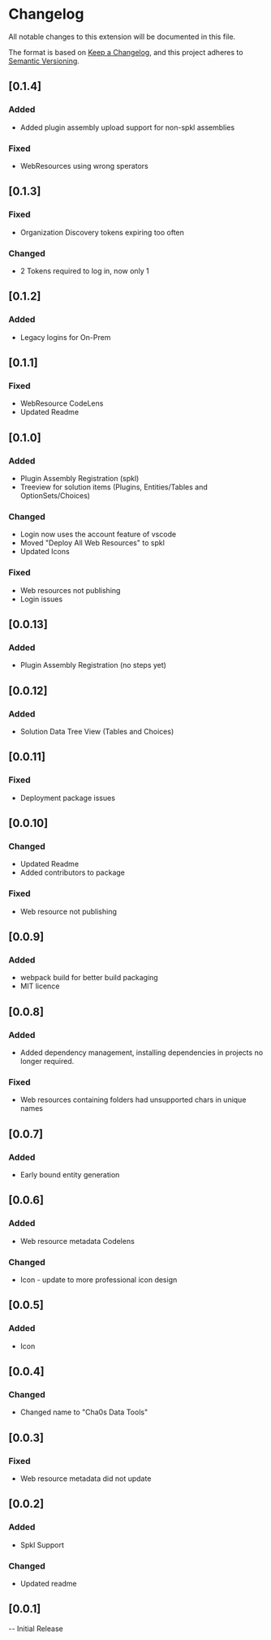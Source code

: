 # Changelog
All notable changes to this extension will be documented in this file.

The format is based on [Keep a Changelog](https://keepachangelog.com/en/1.0.0/),
and this project adheres to [Semantic Versioning](https://semver.org/spec/v2.0.0.html).

## [0.1.4]
### Added
- Added plugin assembly upload support for non-spkl assemblies
  
### Fixed
- WebResources using wrong sperators

## [0.1.3]
### Fixed
- Organization Discovery tokens expiring too often

### Changed
- 2 Tokens required to log in, now only 1

## [0.1.2]
### Added
- Legacy logins for On-Prem
  
## [0.1.1]
### Fixed
- WebResource CodeLens
- Updated Readme

## [0.1.0]
### Added
- Plugin Assembly Registration (spkl)
- Treeview for solution items (Plugins, Entities/Tables and OptionSets/Choices)

### Changed
- Login now uses the account feature of vscode
- Moved "Deploy All Web Resources" to spkl
- Updated Icons

### Fixed
- Web resources not publishing
- Login issues

## [0.0.13]
### Added
- Plugin Assembly Registration (no steps yet)
  
## [0.0.12]
### Added
- Solution Data Tree View (Tables and Choices)

## [0.0.11]
### Fixed
- Deployment package issues

## [0.0.10]
### Changed
- Updated Readme
- Added contributors to package

### Fixed
- Web resource not publishing

## [0.0.9]
### Added
- webpack build for better build packaging
- MIT licence

## [0.0.8]
### Added
- Added dependency management, installing dependencies in projects no longer required.

### Fixed
- Web resources containing folders had unsupported chars in unique names

## [0.0.7]
### Added
- Early bound entity generation

## [0.0.6]
### Added
- Web resource metadata Codelens

### Changed
- Icon - update to more professional icon design

## [0.0.5]
### Added
- Icon

## [0.0.4]
### Changed
- Changed name to "Cha0s Data Tools"

## [0.0.3]
### Fixed
- Web resource metadata did not update

## [0.0.2]
### Added
- Spkl Support

### Changed
- Updated readme

## [0.0.1]

-- Initial Release